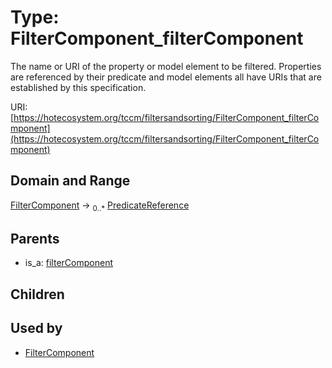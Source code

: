 
# Type: FilterComponent_filterComponent


The name or URI of the property or model element to be filtered. Properties are referenced by
their predicate and model elements all have URIs that are established by this specification.

URI: [https://hotecosystem.org/tccm/filtersandsorting/FilterComponent_filterComponent](https://hotecosystem.org/tccm/filtersandsorting/FilterComponent_filterComponent)


## Domain and Range

[FilterComponent](FilterComponent.md) ->  <sub>0..*</sub> [PredicateReference](PredicateReference.md)

## Parents

 *  is_a: [filterComponent](filterComponent.md)

## Children


## Used by

 * [FilterComponent](FilterComponent.md)
